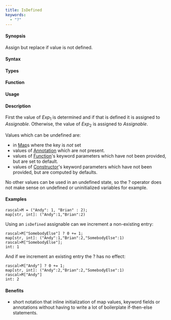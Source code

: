 ```yaml
---
title: IsDefined
keywords:
  - "?"
---
```


#### Synopsis

Assign but replace if value is not defined.

#### Syntax

#### Types

#### Function
       
#### Usage

#### Description

First the value of _Exp_<sub>1</sub> is determined and if that is defined it is assigned to _Assignable_. 
Otherwise, the value of _Exp_<sub>2</sub> is assigned to _Assignable_.

Values which can be undefined are:
* in [Map](/docs//Rascal/Expressions/Values/Map)s where the key is _not_ set
* values of [Annotation](/docs//Rascal/Declarations/Annotation) which are not present.
* values of [Function](/docs//Rascal/Declarations/Function)'s keyword parameters which have not been provided, but are set to default.
* values of [Constructor](/docs//Rascal/Expressions/Values/Constructor)'s keyword parameters which have not been provided, but are computed by defaults.

No other values can be used in an undefined state, so the ? operator does not make sense on undefined or uninitialized variables for example.

#### Examples


```rascal-shell
rascal>M = ("Andy": 1, "Brian" : 2);
map[str, int]: ("Andy":1,"Brian":2)
```
Using an `isDefined` assignable can we increment a non-existing entry:

```rascal-shell
rascal>M["SomebodyElse"] ? 0 += 1;
map[str, int]: ("Andy":1,"Brian":2,"SomebodyElse":1)
rascal>M["SomebodyElse"];
int: 1
```
And if we increment an existing entry the ? has no effect:

```rascal-shell
rascal>M["Andy"] ? 0 += 1;
map[str, int]: ("Andy":2,"Brian":2,"SomebodyElse":1)
rascal>M["Andy"]
int: 2
```

#### Benefits

* short notation that inline initialization of map values, keyword fields or annotations without having to write a lot of boilerplate if-then-else statements. 


